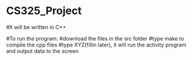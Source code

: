 # CS325_Project
#It will be written in C++

#To run the program: 
#download the files in the src folder
#type make to compile the cpp files
#type XYZ(fillin later), it will run the activity program and output data to the screen

